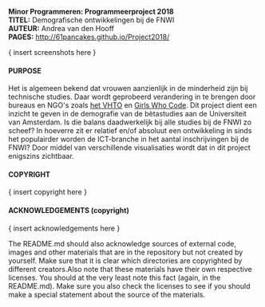 **Minor Programmeren: Programmeerproject 2018**  
**TITEL:** Demografische ontwikkelingen bij de FNWI  
**AUTEUR:** Andrea van den Hooff  
**PAGES:** http://61pancakes.github.io/Project2018/

{ insert screenshots here }

#### PURPOSE
Het is algemeen bekend dat vrouwen aanzienlijk in de minderheid zijn bij technische studies. Daar wordt geprobeerd verandering in te brengen door bureaus en NGO's zoals [het VHTO](https://www.vhto.nl/over-vhto/) en [Girls Who Code](https://www.girlswhocode.com). Dit project dient een inzicht te geven in de demografie van de bètastudies aan de Universiteit van Amsterdam. Is die balans daadwerkelijk bij alle studies bij de FNWI zo scheef? In hoeverre zit er relatief en/of absoluut een ontwikkeling in sinds het populairder worden de ICT-branche in het aantal inschrijvingen bij de FNWI? Door middel van verschillende visualisaties wordt dat in dit project enigszins zichtbaar.

#### COPYRIGHT

{ insert copyright here }


#### ACKNOWLEDGEMENTS (copyright)

{ insert acknowledgements here }

The README.md should also acknowledge sources of external code, images and other materials that are in the repository but not created by yourself. Make sure that it is clear which directories are copyrighted by different creators.Also note that these materials have their own respective licenses. You should at the very least note this fact (again, in the README.md). Make sure you also check the licenses to see if you should make a special statement about the source of the materials.
